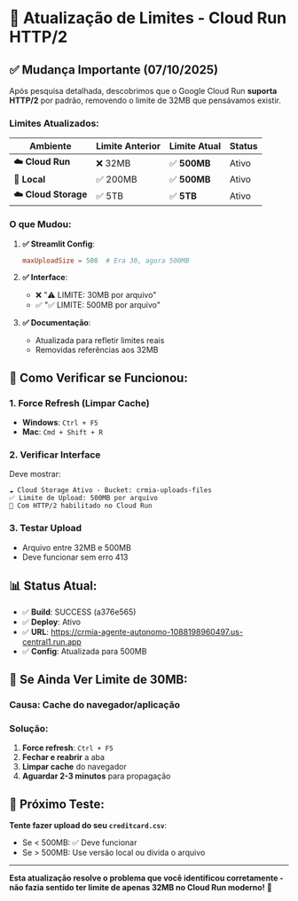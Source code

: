 # 🔄 Atualização de Limites - Cloud Run HTTP/2

## ✅ **Mudança Importante (07/10/2025)**

Após pesquisa detalhada, descobrimos que o Google Cloud Run **suporta HTTP/2** por padrão, removendo o limite de 32MB que pensávamos existir.

### **Limites Atualizados:**

| Ambiente | Limite Anterior | Limite Atual | Status |
|----------|----------------|--------------|--------|
| **☁️ Cloud Run** | ❌ 32MB | ✅ **500MB** | Ativo |
| **💾 Local** | ✅ 200MB | ✅ **500MB** | Ativo |
| **☁️ Cloud Storage** | ✅ 5TB | ✅ **5TB** | Ativo |

### **O que Mudou:**

1. **✅ Streamlit Config**:
   ```toml
   maxUploadSize = 500  # Era 30, agora 500MB
   ```

2. **✅ Interface**:
   - ❌ "⚠️ LIMITE: 30MB por arquivo"
   - ✅ "✅ LIMITE: 500MB por arquivo"

3. **✅ Documentação**:
   - Atualizada para refletir limites reais
   - Removidas referências aos 32MB

## 🧪 **Como Verificar se Funcionou:**

### **1. Force Refresh (Limpar Cache)**
- **Windows**: `Ctrl + F5`
- **Mac**: `Cmd + Shift + R`

### **2. Verificar Interface**
Deve mostrar:
```
☁️ Cloud Storage Ativo - Bucket: crmia-uploads-files
✅ Limite de Upload: 500MB por arquivo
🚀 Com HTTP/2 habilitado no Cloud Run
```

### **3. Testar Upload**
- Arquivo entre 32MB e 500MB
- Deve funcionar sem erro 413

## 📊 **Status Atual:**

- ✅ **Build**: SUCCESS (a376e565)
- ✅ **Deploy**: Ativo
- ✅ **URL**: https://crmia-agente-autonomo-1088198960497.us-central1.run.app
- ✅ **Config**: Atualizada para 500MB

## 🔧 **Se Ainda Ver Limite de 30MB:**

### **Causa**: Cache do navegador/aplicação

### **Solução**:
1. **Force refresh**: `Ctrl + F5`
2. **Fechar e reabrir** a aba
3. **Limpar cache** do navegador
4. **Aguardar 2-3 minutos** para propagação

## 🎯 **Próximo Teste:**

**Tente fazer upload do seu `creditcard.csv`**:
- Se < 500MB: ✅ Deve funcionar
- Se > 500MB: Use versão local ou divida o arquivo

---

**Esta atualização resolve o problema que você identificou corretamente - não fazia sentido ter limite de apenas 32MB no Cloud Run moderno!** 🚀
